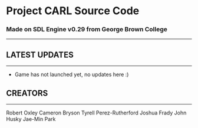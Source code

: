 # Project CARL Source Code

### Made on SDL Engine v0.29 from George Brown College
-------------------------------

## LATEST UPDATES
----------------------
- Game has not launched yet, no updates here :)



## CREATORS
-------------
Robert Oxley
Cameron Bryson
Tyrell Perez-Rutherford
Joshua Frady
John Husky
Jae-Min Park
